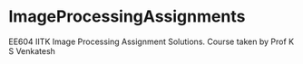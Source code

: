 # ImageProcessingAssignments
EE604 IITK Image Processing Assignment Solutions. Course taken by Prof K S Venkatesh
